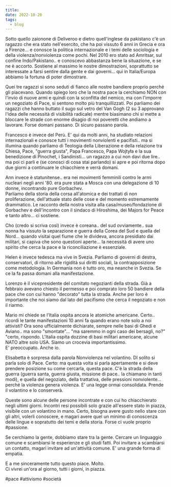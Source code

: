```yaml
---
title: 
date: 2022-10-20
tags:
  - blog
---
```


Sotto quello zaionone di Deliveroo e dietro quell'inglese da pakistano c'è un ragazzo che era stato nell'esercito, che ha poi vissuto 6 anni in Grecia e ora a Firenze... e conosce la politica internazionale e i temi delle sociologia e della violenza/nonviolenza come pochi. Nel 2010 ero stato ad Amritsar, sul confine Indo/Pakistano.. e conoscevo abbastanza bene la situazione, e se ne è accorto. Sostiene al massimo le nostre dimostrazioni, soprattutto se interessate a farsi sentire dalla gente e dai governi... qui in Italia/Europa abbiamo la fortuna di poter dimostrare.  
  
Quei tre ragazzi si sono seduti di fianco alle nostre bandiere proprio perché gli piacevano. Quando spiego loro che la nostra pace la cerchiamo NON con l'invio di nuove armi e quindi con la sconfitta del nemico, ma con l'imporre un negoziato di Pace, si sentono molto più tranquillizzati. Poi parliamo dei ragazzi che hanno buttato il sugo sul vetro del Van Gogh (2 su 3 approvano l'idea delle necessità di visibilità radicale) mentre biasimano chi si mette a bloccare le strade con enorme disagio di noi poveretti che andiamo a lavorare. Forse domani passano. Di sicuro passano parola.  
  
Francesco è invece del Perù. E' qui da molti anni, ha studiato relazioni internazionali e conosce tutti i movimenti nonviolenti e pacifisti.. ma si illumina quando parliamo di Teologia della Liberazione e della relazione tra Chiesa, Pace, "guerra giusta", Papa Francesco, Papa Wojtyła e la sua benedizione di Pinochet, i Sandinisti... un ragazzo a cui non davi due lire.. ma poi ci parli e (se conosci di cosa stai parlando) si apre e poi ritorna dopo due giorni a continuare le chiacchiere e verrà domani.  
  
Ann invece è statunitense.. era nei movimenti femminili contro le armi nucleari negli anni '80. era pure stata a Mosca con una delegazione di 10 donne, incontrando pure Gorbachev.  
Parliamo della storia della corsa all'atomica e dei trattati di non proliferazione, dell'attuale stato delle cose e del momento estremamente drammatico. Le racconto della nostra visita alla casa/museo/fondazione di Gorbachev e dell'incontro con il sindaco di Hiroshima, dei Majors for Peace e tanto altro... ci sostiene.  
  
Cho (credo si scriva così) invece è coreana.. del sud ovviamente.. sua nonna ha vissuto la separazione e guerra della Corea del Sud e quella del Nord... quando visitai quel fiume che le divideva, ancora presidiato dai militari, si capiva che sono questioni aperte... la necessità di avere uno spirito che cerca la pace e la riconciliazione è essenziale.  
  
Helen è invece tedesca ma vive in Svezia. Parliamo di governi di destra, conservatori, di ritorno alle rigidità sui diritti sociali, la contrapposizione come metodologia. In Germania non è tutto oro, ma neanche in Svezia. Se ce la fa passa domani alla manifestazione.  

Lorenzo è il vicepresidente del comitato negozianti della strada. Già a febbraio avevano chiesto il permesso e poi comprato loro 50 bandiere della pace che con cui hanno "decorato" tutta la strada. Anche per loro è importante che noi siamo dal lato del pacifismo che cerca il negoziato e non il riarmo.

Mario mi chiede se l'Italia ospita ancora le atomiche americane. Certo.. ricordi le tante manifestazioni 10 anni fa quando erano note solo a noi attivisti? Ora sono ufficialmente dichiarate, sempre nelle basi di Ghedi e Aviano.. ma sono "smontate"... "ma saremmo in ogni caso dei bersagli, no?" "certo, rispondo. L'Italia ospita dozzine di basi militari americane, alcune NATO altre solo USA. Siamo un crocevia importantissimo.  
E' preoccupato. Anche io.  
  
Elisabetta è sorpresa dalla parola Nonviolenza nel volantino. DI solito si parla solo di Pace. Certo: ma questa volta si parla apertamente e si deve prendere posizione su come cercarla, questa pace. C'è la strada della guerra (guerra santa, guerra giusta, missione di pace.. la chiamano in tanti modi), e quella del negoziato, della trattativa, delle pressioni nonviolente... perché la violenza genera violenza. E' una legge ormai consolidata. Prende il volantino e lo conserverà.  
  
Queste sono alcune delle persone incontrate e con cui ho chiacchierato negli ultimi giorni. Incontri resi possibili solo grazie all'essere stato in piazza, visibile con un volantino in mano. Certo, bisogna avere gusto nello stare con gli altri, volerli conoscere, e magari avere quel un minimo di conoscenza delle lingue e sopratutto dei temi e della storia. Forse ci vuole proprio #passione.  
  
Se cerchiamo la gente, dobbiamo stare tra la gente. Cercare un linguaggio comune e scambiarsi le esperienze e gli studi fatti. Poi invitare a scambiarsi un contatto, magari invitare ad un'attività comune. E' una grande forma di empatia.  
  
E a me sinceramente tutto questo piace. Molto.  
Ci vivrei un'ora al giorno, tutti i giorni, in piazza.  
  
#pace #attivismo #società